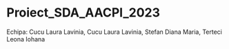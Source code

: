 # Proiect_SDA_AACPI_2023
Echipa: Cucu Laura Lavinia, Cucu Laura Lavinia, Stefan Diana Maria, Terteci Leona Iohana
